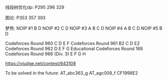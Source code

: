 线段树优化dp:
P295 296 329

图论:
P353 357 393

梦熊:
NOIP #1 B D
NOIP #2 C D
NOIP #3 A B C D
NOIP #4 A B C D
NOIP #5 B D

Codeforces Round 960 C D E F
Codeforces Round 961 B2 C D E2
Codeforces Round 962 D E F G
Educational Codeforces Round 168
Codeforces Round 966 (Div. 3) E F G H

https://vjudge.net/contest/643108

To be solved in the future:
AT_abc363_g
AT_agc008_f
CF1998E2